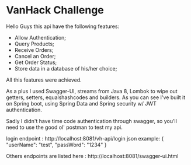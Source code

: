 # VanHack Challenge

Hello Guys this api have the following features:
 - Allow Authentication;
 - Query Products;
 - Receive Orders;
 - Cancel an Order;
 - Get Order Status;
 - Store data in a database of his/her choice;
 
All this features were achieved.

As a plus I used Swagger-UI, streams from Java 8, Lombok to wipe out getters, setters, equalshashcodes and builders.
As you can see I've built it on Spring boot, using Spring Data and Spring security w/ JWT authentication.

Sadly I didn't have time code authentication through swagger, so you'll need to use the good ol' postman to test my api.

login endpoint : http://localhost:8081/vh-api/login
json example: {
    "userName": "test",
    "passWord": "1234"
}

Others endpoints are listed here : http://localhost:8081/swagger-ui.html


